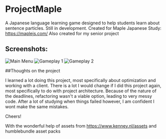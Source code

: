 # ProjectMaple
A Japanese language learning game designed to help students learn about sentence particles. Still in development.
Created for Maple Japanese Study: https://maplejs.com/ 
Also created for my senior project

## Screenshots:
![Main Menu](https://github.com/ShoujiKanenobu/ProjectMaple/blob/main/Assets/GitScreens/Capture.PNG)
![Gameplay 1](https://github.com/ShoujiKanenobu/ProjectMaple/blob/main/Assets/GitScreens/2Capture.PNG)
![Gameplay 2](https://github.com/ShoujiKanenobu/ProjectMaple/blob/main/Assets/GitScreens/3Capture.PNG)

##Thoughts on the project

I learned a lot doing this project, most specifically about optimization and working with a client. There is a lot I would change if I did this project again, most specifically to do with project architecture. Because of the nature of the deadlines, refactoring wasn't a viable option, leading to very messy code. After a lot of studying when things failed however, I am confident I wont make the same mistakes.

Cheers!

With the wonderful help of assets from https://www.kenney.nl/assets and humblebundle asset packs
